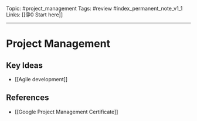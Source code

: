 Topic: #project_management
Tags: #review #index_permanent_note_v1_1
Links: [[@0 Start here]]

---

# Project Management 

## Key Ideas
- [[Agile development]]

## References
- [[Google Project Management Certificate]]
